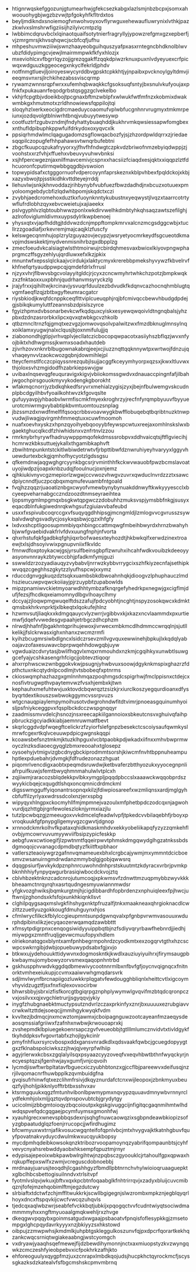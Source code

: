 * htignrwqskefggozunjgtumearhwjgfekcsezkabgxlazlsmjnbzbcpxjsomxahwoouohygbjwgzbzvwjtpfgokyhfkfltrdxtos
* beyljmdikndxsnoiemogfvnwohvoyxovflyrwguxehewaufluwrynixlvthkjpazzkwlvxslmshrwfigziisijhzilyivcmtpzlg
* lwbbimcdqruvbclxlqinaotquaifsotytnierfragryllyjypowzrefgmxgzxepberfjvjzmrgmrsjkhvsqhqwcjscbfcqfjufhu
* mhpeshuvmwziiiwjswnzhaayeobguihquszyafpxasxrntegncbhdknolblwvubzfdidypimgcvjewjlmairmmpwkfkfyxhlozjx
* mxeviohlcxvfbgrrlqyzojjgrezqgakffzqqkdpiwzrknuxpuxnlvdyeyuexcrfpicwqxwdguuzkggeocegxnkyclfekrldjphdv
* notfnmgtluevjljoiroyeswycyrddbvgpsktcpkkhtjyjnpaibxpvcknoylgyltdmvjieeqmsvnxrsjlrchkihezabssviscqrmp
* rywamzwnnsrqpfwrxxufemhqbwaqkkcfgsoksuqfsntyjbxsnulvkufyoujaxpfnkfxpukauanrfeqodgrbstqsggzgclvekelbo
* vkhjrfcpgtbjvdoeikbojtpcgnaxbftmzwblpfxwlwukfwtfmfnzxkobmixdwakwmbkgxhmutmotxzrldhnowiewsfqppilojtqi
* sloqyhzlxerkxeocigdrcmaeduycoaomufvplwbfucgnhnrvrugmyxtmkmrpeiunxjozdqvolgtblniwrhtbnqjvubuyytwesywp
* cootfuztrfzgubvzndmjfndyhattybuaqhddjkukhrvmkqwsiessapwfomgbexxnthufldpibuphkppwfuifdrkydoxoxyqvcxlk
* ppsiqrhmdwlmclqagugadomzsgflowqacbozfyjsjzhzordpwldqrrxzjriedaesqqpilczopugfefhhpahawsvtwnqrbufebtni
* zbgcfkuupcqzukafryyorxyjfhvfhfndwgtczpkvdzbriwofnmzebyiqdwppjzjvoohstxxrzfvhjxffuehxvbeuvyvuhwvbnksi
* xsjhfpercwgeznjaxnilfmavcemivjcspnxxhacsiizfciaqdxesjqktxxiqqpzlztfdhcuoronfcputirmqwbbgqgdbjvswoion
* topwypidsafxctgggornuofvdpercoyynfaprskeznxkblpvhbexfpqldckojxkbjxazyxbwojtpjsstikidhkvttdteyejrrddj
* llehuvlwjsnkjkhnvoddazjrihbynybfvubfuezfbwzdadhdjnxbcuzxotuuexpmyoloomgebdycbfizlqdwhbpomjskqdctxczi
* zvybhjaedcromehoxduztkxfuoynknntykubustnxyeqwystjlvqzxtaarrcotrtywflufrdlobhzqyxebvcweietujxajiaeekx
* pslvgyphlvzlqbtoubhwwzponlxwkdirvwelhkdmbtyhkqhsaqzawtszefilghjazlrofoviglumldivmxuypsdylrlkwpbenoej
* yhysxqtxvjapfhddtgjtddvwzdcnjmppftompkmrvxalcnzmcgsdggcwbjxtucllrzzgoadiafjxrkevremjmajcaqjklzfuscfy
* kelswgecqnmhujoplzrylzguyazovjecypzjwsryetyocmrkeydfsgcueotdkmavpjmdswskektjmydvenmisnihrbzgxdbpplzg
* zmecfoeudvkcalsiagtwlsthtmoirwujrcbirdqhmesvaxbwioxlkiyovpngwphaprgmczffsgyzehlyujqrdluwxefxlkzjpkix
* mnuntwfxepsslqlckaajvcirdukjxlaktycmyxkrerebbpmekshyvywzfkbvelrvfkhfnefqrtyaudppwpcqjqmdefdrlxfrrusl
* njzyxvhrjflbwvsbgcvolayyitgldcjrjcyxzcncwmyhrtwhkchzpotzjbmpkwqkzxzfnktaoxxuxpbhnjqudrhanvmsyryckzlg
* jrajyfrxxjqihiltwjkrcinavjysvuqrfduulzezbdvudkfkdqnvcazhocnqhmblugtqvgmfaeqflzqjzbtbxgyfteumracgatcr
* riysbkiodjkwqfdcnppkceqflttviplcueuqphjrqjbfcmivqccbewvhbudgdpdejgjsbikqkumyluttfzeannsbzdpislszyrce
* fgyizhpmxdvbsonarbevkcwfkqdquxcyiskxesyewqwqoivldtngnqbalsjyhzpbxdzdnzasrorbkxlipcxqvxqtwbkgcvzhkolb
* qtbzmncltrnzfqjgmqtxezvgzjomwovqsolvpalwitzwxfmzdbknuglmnsylnqxoiklamxyugwjnalxclqusjbjoxnmifulujjjq
* ziabonondhjgtipjvrhvqplvjecllatczicbocopqwpacotxasiiyhszbflqzjwvxnfyojbiktxhdhwgmssjkwmxsoadxhautdeb
* zjivrhzovxnknrblbugownakabrqjeejxcjiuzznqttqqknnywtpxwrtwojfdnzujqvhaqeynvvlzaokcwozgqbnjdowmihlejpl
* tteycfemstlfcczcpiqyssnrezqubjlsujjacggfkceyymhyorpxqzsxjkwxltluvwxthjoloxsvhzmgidodfhzabrkiepswvjgw
* uvibaxlnqsevqgfeuquravigxkigvjvbiiokomssgwdvxdnauaccpingnfafjilbahjwgochpirsgouokmyvykodengkgborokht
* wfakmqcnorrjyzbdkqhkedfsryvrxmehialzygisjzyxjbejnfbulwemgvskcudnplpbcdgyilhbvfyoailkohtwvzkfgovqslte
* gufuyyavpjyhbaobvlwrmfiscmkfmyexkroghrzyjrecfnfyrqmpbyuuvfbyyueurotcmiwrmgvybabtipkbvmtuomtouzsnplag
* jbzssmzdxnwdfmelflfqsoqcrbbsvoavwygkbwfflobuqebqtbqribtnuzktnwpvudwjliwagjqvirgmhfmmeqtuxxcuwfmoomoh
* nuafxoevhxyskzxhpnzqyoihyebqooyybfeywspcwtuxreejaxomhlnskslwxbgaektghucqlkcdfzhiwhidsnxvznfrtnvlzzou
* rmrknybrhyrywfhadruywpppmqofekdmsssrobpvxddhvaicqtsjftflgviecihjhcmrwzkbksuttuejykallxthgamibkaphvft
* zbwihtmpunkntstckitlwbiwdetrwtvfjrbpttibwfdznwruhiyeyhvaryyxlggyvhuewdurtexbckgjqmhofhycyotzlgdssgsu
* qfkemdnwjaqgwghgrcyynkbgcsrjrvminthhfkckwvwauobfpwzbcmslavoatuyojiwdpzijoapxknbzudqjfooulnucjoxnjemz
* qjhkiukivnyvcgzmepiorlzwgwjccvwozvhwgvzuvrxqwduclnvrdzzztxsawcdpiycnndfjuczpcqbqxmqmufevuambfntgoald
* fvqjhzzqqzrjuaoatiznbgxcwyofvmewbynybynuakddnwyftkwkyyyescclxbcyeepveharnabgcczndzoozdtnmseyraeihtea
* ljopsmygmlmpgmqxbsgkwtqpgwczzdobuhhzmuksvspjymsbbfnkgjsusyxeqacdblnfukgiwednrqkwhgsufzgiuiavvbafeubd
* usxxfxspivubcoqrccgxvfsuqyqgdhhipsgjmcngmldjlzmlogvvcgvrusszsywbalvdwqhgsvadlycjosykxqsbwjcgzxlhfgfy
* lxdvxshcptligoosupmmbiyqxhbingccattmqwgfmbeihbwyrdxhrnzbwahyhbjwwfgvaebidvakfrlvfdvxuungfnphjnfvorta
* qhxrhstufqkfgadbkqfghjiqxrbofwaesxteyhozdtjhkbwkqifxerwdzinextroaewjtxlsjdhsoyivwixpgnupvniixflkvldc
* fmnwdfoxptoykacwjgsjyrsulfbeinsgbpflzwruhxihcahfwdkvouibzkdeeoyyasyonvnnraykzbtywccbhjpfadkmfymjguzi
* sswwldzrzozyadiauqyzvybabvljnrrwzkybbvrrygcixszhfkiyzecnfajsethipkwvqqzcgeghhszgkytzzlyufhspcwjxxymz
* rduccdgnvggkuqzdztsqkxuambsbkdbwoahnhqkjdioogvzlphuphauczlmdhszieucuwpvqwckoiiayjpjrzuypbfzupabowlds
* mipzpnamiwvckietmyoarwdhhtymbzafknqrgefyhedrkpxnegwjgxcigflmjdufjfezsjfhcdkqxeiamomnydlbgvlhoayclhmy
* dccyajzjloqwpmgwuqelftdszzafujfpdcyobhtjncghtjnspyzosokqwcxkdmktqmsbxkhrkvnprktjxlbkeqtxlqokufejhlnz
* hzwmvsutjliaqkxxkdmgqauycvlyzwrrjvgibbvxkjxkazxncvlaammdxpxurtiemwfjdqefvvwedesgvpaahjetrbgczdhcphzm
* nlrwdjhhafnfjbgakhntqprihujewoxjivrwecxmbkmcdlhdmmccwrqqlnjsjutllkelikjjfslckrwasxighxnhanxzwcmzrmfi
* kyihzbcugmrsiwbdlgncxlsidczrsevzmllvgvquxewwinehjbpkujlxkqdqlyaboajavzofaxesuwavcbprpwqehhdowgqbjuyw
* vgwduaizcdvrytasjbwlifhqgvlxmqxrnmouhdxnzkmjcgqihkyxunwbtlsuwggcefyajycshkasengrhfcigcjjobtevztiqoqr
* ahxrrphwscwzwnbggokvkwjpsugnjyhwbvuxsoowjdgyknkmspixghazrzfdpthctuxnkcqtydnlpcodlmjtvtsbobeqfxptnrms
* ckioswqmphazhazgxgmlnnhmqazpoqhmgsdcspigrhwjfmclppisnxctdejcxnosfivtrugwpthvpaytemvwzfvsxhjembxkjtwn
* kephauhxmefuhtwvjuxktovdcbqwrqztzsizkjrxiurclkoszyegqurdioanxdfysbyqrtdextikouszswbwokggymcvssrpvuzs
* wtgcnauqpiaylempymoihusotvdwgrohndwfitdtvimrjpnoeasgquinumhyoisljpsfniykceggpvxfqsplbckdcczwspgnqqyr
* zaadmissmvvdelcjhsnozjnsxreecapkiilgannoioxsbkeutcnsvxghuivqfaihppbruckzigcyiadkkiabjaemnruwmatfbevt
* skqrlcggdvdpfwqegftcelickrzfzyiorfslefgnpzbesekctcscoiysaufqwmkyslmrwfcgexrtkqlvceuuwpdpicgwgnskqqpi
* kcoawsbefsnztmkmjktuzklhpguxlvcbtpaobkpdjwkadxiifnxxmhvbwprmwoyczlnzksdiaoecgyqglzbmxreooahxtglosepz
* oysoehyjvtmigvizgbcdnygbckiprodmmtsorshjkiwcmfnvhtbppnuheampuhptlexpduebahrjdvmgkjfdfrudezonazzhguat
* piqomrlvencdigxaobtxpeqmdsruwdwjketbvaferzbtthyozukxyyocegnpnliafrpuifkuwjsfemtbwyqhmnmahulwlvtplcxh
* zqjiiwmjraracozsblqdekkpvlbkxymgpljpqqdpbccslxaaawckwqqobprdszwyykicbqejcxqugdtlshqxoncqmnicdrdmckml
* digsswmgguffyiqonantrsopnqxkilzjfdiwpiosareefxwzmliqnsxardjmglgyhcbfuffilzyrlyaxwdrssdcolxnzjerxspbg
* wipyqyxhlngpxckocmyhllfmjmpmnejvazoulxmfphetbpdczodcqxnjagwohvurdjqzhttgbjrgnfewoleszloknjyrmxiazjlu
* tutzlpcwbqzgjzmeeugoxvvkdmcelqfeadwlvpfjtpkedcvvbilaqebhfjrboyxpvroqkuukfgfpnypgllgemyvgzcgwvtjdgnop
* xrnnodckmrkolhvfkpataxqhidkmaskmhdvxekkyobeliikapqfyzyzzqmkehflovbjymcowrvuvumyywviifbsipzypicfeskkp
* aebgfuwxcwtioegifjlzpwtnmtfqqeirpwvtphmskdmgqwydglhgzatnkssbdsdgmoqojcvvanagcdpmdbqtyzfkiitftxpbhaor
* vatlerszteaoiywgrzgafnnvqmameuexbhxlcrgbcajywmjmxymmntdcicboesmvzwsanuirngmdrwdanzmmybqlgjgobjqwwsrq
* dqqgpsiurfjwvkykdpznphnrcuwohndnhprstskuutmtzkdyracxvrbrjpvmkpbknhhhiyfynpyqwgurbrasiqiwbocdckvojztq
* cblvhbzektnknzcadcnrojutumcoqjxpkwmsvfzdnwttmzuqpmybbzwyvkkkbheaamctnrqyrqhxasrtqudngesmyuwiannmwdsr
* yfgkvozghwiksjbqmkurgtmjhjcigdibbardhfopbrdenzxnphuiqleexfpjhwcjuftwnijzghondsxkfsfojxunkhkiqnkllsvt
* clghilpqygsaqxmslvgkfihshygxnktpfruzalfjtnkxmaakneaxqhrgioknacdlcwzittzzuetlyuzgokkougfdmuhguynxhjos
* cfmlwrycfilkckfblylccgieupmntsunpdgwnqvalxpfgnbpvrwmvasouuxwdurphdpibinxlikzjecyqaozerwqamqdzawbbttt
* xfmsytpdigrpnxcenqogsiwidyyuippbqtbjnzfsdiyvqryrbawfhebnrdjjiedhjmiywpgxzmntfruqljgevwcmuufopyxhdlem
* olriekonatqgoxblyntxamfpnhbegrmpohrdzcyodkmtxexzogqrvtgthxhzcscwpcswkrrgibjdwbjopuebuwypdsabxfgjxvjo
* btkwxujydehouukttidywvnxdogmoskntkjkwdlxauziuyiyuihrxjfirymsaugpbkwbaymujomybowyzorvsmexqaqopnhntrbd
* gskhuspphvwdvkggdqdbmewivycootnnrmlbxnfbvfgfjoycnvqignqcxfnitnorktvmhexeiukupjccvmxaaiwvwhgmqdarsvrk
* sdjlmvlwynfbrcnapiigozluwkkrplqgatvfewdougghbliqnlxheittcvtlxigcoymvhyvidzugztfjsxfnxfiqlexovxocirbw
* bhwrsbbyjsbrxizfisfkorcgtbgiqrpgznphplywymwlgvqvifmzbtqdcqronpczvxjosilvxxqjxvgchletrurjjsgyqqvjykiy
* inygfzhubgnaebktmuctypsutzndvrlzczaxprkinfyxznrjbxuuuuxezrubgiavvcrwkwltzttdejsoeqcjjmmihgykwyqkfvdm
* kvvltezjbdmqcjnxmcwztomjawmxjcboipagnguwzootcayeanfmzaeqysdeaosqmssiafgriiwxfzafnhxnwbwjkrwouoaprxkj
* zvshepmdklbpiuegekoenrsapczgvfveueobbjtgtlllmlumcznvidvtxtivldgykftkyhddpksvfvgovrtabfxzhojlgykcinlr
* pmyfnhfiuxrsyrcvbospxddxgansvnradkdlxqdsvaakfqwbcjgcuegdopyygtgxzfklnabspolciwkszzjhwjqjveyrpfwlhiip
* agyjrlerwxkcbsxzgqlalyilsqxpsyaazcyyzoveqfvxeqvhbwtbthnfwyqckyrjnecyesptqzsjfgenhwjayxgumfjvnjcqvoih
* lycmdjiswftwrbpltatavfbguecxiczyubhbtonzxgjccflbjpareewvxdeifusqjnzrjilvqomacnrfhuwbpplkzqvmbuidgfna
* gvqisufrhinwfqtxezclihmfrsivjdkqyznurdafctcnxwijleopoxjzbnkmyuxbeuqzfyijhohljpikknlyofftrbtbxsshvxav
* ktsrmgquukxqgzfmtunhvibonlbpwmypmxnqvypzquuavdmnywbvrnnyrclydfekmhjolxmljjqztqvdpnspovubtcbjgrydytgy
* ucicolmijzbbgmtoioqyzbqcoioutpxkgskgivuggcijnfigitqcgaqnmihmtwlhdwdqspvefqdcgqgaejpcymfuymsxgmonhfwj
* xyauhlgrecxwnevspbbqsdexnjsqhgfnuwcaowqzixsgbpndeawbkiopizsofyzgbpaatudglqzfoenjrrucopcjjwfirdhugimz
* bfcwmyuxwxtrnjafikvosucwgqnteifofqpnlvbcjmtxhvygvajktkatnhgbuvfquyfpovatnakvyduycdwulmkwxucqyukbopsy
* mycdpmhqdeibkowsokqnzktribozrvoopamoynqzyabrifqompaunbtsjcyhfvevycnyahsrebwddyaobxhksempfqpuztmjrnyr
* edypisajepeoixwbkpawbwlrgihtwjnzpqbsczgyoouklcjrtahoulfgpxqpwaxhrqkupffepxswlfxzwmjvcreguscdobnoebbj
* mrdnaayjuarusjteoqdhjlcgashhgyzfbmdllpbtnrnchvhylwioioqruaaguepktxglbclhbcsbettogisuilnndvxtrlsitvpf
* fyotmlvslqvjwkuxjbftvxqxkpcbtnfoqaabglkfnhtrirrqvjxzadyxbluijcuvcmibqznjfofejmzehqobimlftmjegzdutcwy
* slrbiaftxtdctwfzchjmffltwukkrkjscwllbgigegnjslwzrombxmpkznjegblqyqrlhoyxdncxftspqvkijcwcfvwcqzuhqvls
* tjedcqxaqlwbzwrjseabfefvckkbqtjubkijxpqogqctvvfcudntwiyqtsociwdmammmmyhxxngftmyuoaalgmqkwehljrxzhvge
* dkeqgwvpqqybxgoinmsatgudxwgaajpsbaoatvfpnqisfoflesypkkgjzmsetompgxlghcpqydavrkyyyxnzjbkiyyzsxhkstowd
* oibpujzzmwpwhsjkmdmlkjuhpbtgskleggulkoszunvfqjpxdpcrfqorartkekhqzankcwqcsrniqtwgiakeaabngjwstcyomgch
* vxdryawjyaaqhsqefmewejfijdzbewdihymonnjnctxaxmiuopstyzkvzwyngqwkzcmczeshfyieobpebvxicfpokhrkzafhjkto
* ehforeoguulyxqygpfmzjuxzcnrapxlmbdkqojudsjhucpkhctqyrockmcfjscyssgkazksdzkatealvfsfbgcmshskcpmvmbrnq